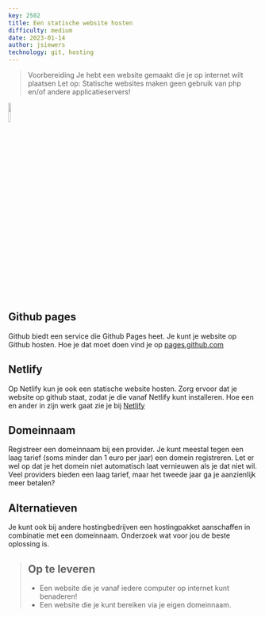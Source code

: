 ```yaml
---
key: 2502
title: Een statische website hosten
difficulty: medium
date: 2023-01-14
author: jsiewers
technology: git, hosting
---
```


> Voorbereiding
> Je hebt een website gemaakt die je op internet wilt plaatsen
> Let op: Statische websites maken geen gebruik van php en/of andere applicatieservers!

<img src="{{ '/_assets/_icons/git.png'  }}" style="width:10%;">


## Github pages
Github biedt een service die Github Pages heet. Je kunt je website op Github hosten. Hoe je dat moet doen vind je op [pages.github.com](https://pages.github.com/)

## Netlify
Op Netlify kun je ook een statische website hosten. Zorg ervoor dat je website op github staat, zodat je die vanaf Netlify kunt installeren. Hoe een en ander in zijn werk gaat zie je bij [Netlify](https://www.netlify.com/blog/2016/09/29/a-step-by-step-guide-deploying-on-netlify/)

## Domeinnaam
Registreer een domeinnaam bij een provider. Je kunt meestal tegen een laag tarief (soms minder dan 1 euro per jaar) een domein registreren. Let er wel op dat je het domein niet automatisch laat vernieuwen als je dat niet wil. Veel providers bieden een laag tarief, maar het tweede jaar ga je aanzienlijk meer betalen?

## Alternatieven
Je kunt ook bij andere hostingbedrijven een hostingpakket aanschaffen in combinatie met een domeinnaam. Onderzoek wat voor jou de beste oplossing is.

> ## Op te leveren
> * Een website die je vanaf iedere computer op internet kunt benaderen!
> * Een website die je kunt bereiken via je eigen domeinnaam.
